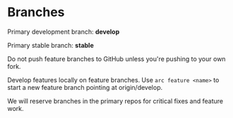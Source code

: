 # Branches

Primary development branch: **develop**

Primary stable branch: **stable**

Do not push feature branches to GitHub unless you're pushing to your own fork.

Develop features locally on feature branches. Use `arc feature <name>` to start a new feature branch pointing at origin/develop.

We will reserve branches in the primary repos for critical fixes and feature work.
